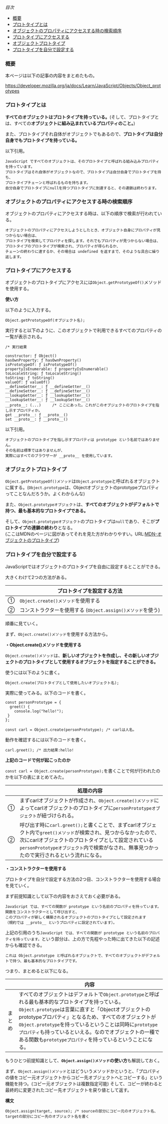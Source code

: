 *目次*
* [概要](#概要)
* [プロトタイプとは](#プロトタイプとは)
* [オブジェクトのプロパティにアクセスする時の検索順序](#オブジェクトのプロパティにアクセスする時の検索順序)
* [プロトタイプにアクセスする](#プロトタイプにアクセスする)
* [オブジェクトプロトタイプ](#オブジェクトプロトタイプ)
* [プロトタイプを自分で設定する](#プロトタイプを自分で設定する)

### 概要

本ページは以下の記事の内容をまとめたもの。

https://developer.mozilla.org/ja/docs/Learn/JavaScript/Objects/Object_prototypes

### プロトタイプとは

**すべてのオブジェクトはプロトタイプを持っている。**(そして、プロトタイプとは、すべての**オブジェクトに組み込まれているプロパティのこと。**)

また、プロトタイプそれ自体がオブジェクトでもあるので、**プロトタイプは自分自身でもプロトタイプを持っている。**

以下引用。
```
JavaScript ですべてのオブジェクトは、そのプロトタイプと呼ばれる組み込みプロパティを持っています。
プロトタイプはそれ自体がオブジェクトなので、プロトタイプは自分自身でプロトタイプを持ち、
プロトタイプチェーンと呼ばれるものを持ちます。
自分自身でプロトタイプにnullを持つプロトタイプに到達すると、その連鎖は終わります。
```

### オブジェクトのプロパティにアクセスする時の検索順序

オブジェクトのプロパティにアクセスする時は、以下の順序で検索が行われている。

```
オブジェクトのプロパティにアクセスしようとしたとき、オブジェクト自身にプロパティが見つからない場合は、
プロトタイプを検索してプロパティを探します。それでもプロパティが見つからない場合は、
プロトタイプのプロトタイプが検索され、プロパティが得られるか、
チェーンの終わりに達するか、その場合は undefined を返すまで、そのような具合に繰り返します。
```

### プロトタイプにアクセスする

オブジェクトのプロトタイプにアクセスには`Object.getPrototypeOf()`メソッドを使用する。

**使い方**

以下のように入力する。
```
Object.getPrototypeOf(オブジェクト名);
```

実行すると以下のように、このオブジェクトで利用できるすべてのプロパティの一覧が表示される。

```
/* 実行結果

constructor: ƒ Object()
hasOwnProperty: ƒ hasOwnProperty()
isPrototypeOf: ƒ isPrototypeOf()
propertyIsEnumerable: ƒ propertyIsEnumerable()
toLocaleString: ƒ toLocaleString()
toString: ƒ toString()
valueOf: ƒ valueOf()
__defineGetter__: ƒ __defineGetter__()
__defineSetter__: ƒ __defineSetter__()
__lookupGetter__: ƒ __lookupGetter__()
__lookupSetter__: ƒ __lookupSetter__()
__proto__: (...)　　　/* ここにあった。これがこのオブジェクトのプロトタイプを指し示すプロパティか。
get __proto__: ƒ __proto__()
set __proto__: ƒ __proto__()
```

以下引用。
```
オブジェクトのプロトタイプを指し示すプロパティは prototype という名前ではありません。
その名前は標準ではありませんが、
実際にはすべてのブラウザーが __proto__ を使用しています。
```

### オブジェクトプロトタイプ

`Object.getPrototypeOf()メソッド`は`Object.prototype`と呼ばれるオブジェクトに属する。(`Object.prototype`は、Objectオブジェクトのprototypeプロパティってことなんだろうか。よくわからんな)

また、`Object.prototypeオブジェクト`は、**すべてのオブジェクトがデフォルトで持つ、最も基本的なプロトタイプである。**

そして、`Object.prototypeオブジェクト`のプロトタイプは`null`であり、そこが**プロトタイプの連鎖の終わり**となる。  
(ここはMDNのページに図があってそれを見た方がわかりやすい。URL:[MDN-オブジェクトのプロトタイプ](https://developer.mozilla.org/ja/docs/Learn/JavaScript/Objects/Object_prototypes))

### プロトタイプを自分で設定する

JavaScriptではオブジェクトのプロトタイプを自由に設定するとことができる。

大きくわけて2つの方法がある。

||プロトタイプを設定する方法|
|-|-|
|①|`Object.create()メソッド`を使用する|
|②|コンストラクターを使用する (`Object.assign()メソッド`を使う)|

順番に見ていく。

まず、`Object.create()メソッド`を使用する方法から。

**・Object.create()メソッドを使用する**

`Object.create()メソッド`は、**新しいオブジェクトを作成し、その新しいオブジェクトのプロトタイプとして使用するオブジェクトを指定することができる。**

使うには以下のように書く。

```
Object.create(プロトタイプとして使用したいオブジェクト名);
```

実際に使ってみる。以下のコードを書く。

```
const personPrototype = {
  greet() {
    console.log("hello!");
 }
};

const carl = Object.create(personPrototype); /* carlは人名。
```

動作を確認するには以下のコードを書く。

```
carl.greet(); /* 出力結果:hello!
```


**上記のコードで何が起こったのか**

`const carl = Object.create(personPrototype);`を書くことで何が行われたのかを以下の表にまとめてみた。

||処理の内容|
|-|-|
|①|まずcarlオブジェクトが作成され、`Object.create()メソッド`によってcarlオブジェクトのプロトタイプに`personPrototypeオブジェクト`が紐づけられる。|
|②|呼び出す時に`carl.greet();`と書くことで、まずcarlオブジェクト内で`greet()メソッド`が検索され、見つからなかったので、次にcarlオブジェクトのプロトタイプとして設定されている`personPrototypeオブジェクト`内で検索がなされ、無事見つかったので実行されるという流れになる。|

**・コンストラクターを使用する**

プロトタイプを自分で設定する方法の2つ目、コンストラクターを使用する場合を見ていく。

まず前提知識として以下の内容をおさえておく必要がある。
```
JavaScript では、すべての関数が prototype という名前のプロパティを持っています。
関数をコンストラクターとして呼び出すと、
このプロパティが新しく構築されるオブジェクトのプロトタイプとして設定されます
（規約では __proto__ というプロパティに設定されています）。
```

上記の引用のうち`JavaScript では、すべての関数が prototype という名前のプロパティを持っています。`という部分は、上の方で先程やった時に出てきた以下の記述からも確認できる。

```
これは Object.prototype と呼ばれるオブジェクトで、すべてのオブジェクトがデフォルトで持つ、最も基本的なプロトタイプです。
```

つまり、まとめると以下になる。

||内容|
|-|-|
|まとめ|すべてのオブジェクトはデフォルトで`Object.prototype`と呼ばれる最も基本的なプロトタイプを持っている。`Object.prototype`は言葉に直すと「Objectオブジェクトのprototypeプロパティ」となるため、すべてのオブジェクトが`Object.prototype`を持っているということは同時に`prototypeプロパティ`も持っているといえる。なのでオブジェクトの一種である関数も`prototypeプロパティ`を持っているということになる。|

もうひとつ前提知識として、**`Object.assign()メソッド`の使い方**も解説しておく。

まず、`Object.assign()メソッド`とはどういうメソッドかというと、「プロパティの値をコピー元オブジェクトからコピー先オブジェクトへとコピーする」という機能を持つ。(コピー元オブジェクトは複数指定可能) そして、コピーが終わると最終的に変更されたコピー先オブジェクトを戻り値として返す。

**構文**
```
Object.assign(target, source); /* sourceの部分にコピー元のオブジェクト名、targetの部分にコピー先のオブジェクト名を書く
```
